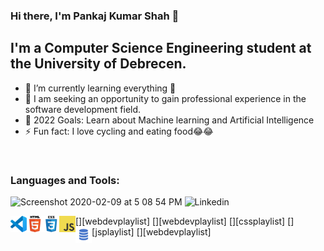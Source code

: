 ### Hi there, I'm Pankaj Kumar Shah 👋 

## I'm a Computer Science Engineering student at the University of Debrecen.


- 🌱 I’m currently learning everything 🤣
- 👯 I am seeking an opportunity to gain professional experience in the software development field.
- 🥅 2022 Goals: Learn about Machine learning and Artificial Intelligence
- ⚡ Fun fact: I love cycling and eating food😂😂

<br />

### Languages and Tools:
![Screenshot 2020-02-09 at 5 08 54 PM](https://user-images.githubusercontent.com/33011208/74101378-2ef4e880-4b5f-11ea-8e9d-5ae1d811a35a.png)
![Linkedin](https://www.bing.com/images/search?view=detailV2&ccid=mpNgOyXV&id=47B8E0108F53CFC2A1D58ACBF4925DD1F247C539&thid=OIP.mpNgOyXVZEZxmSU9Kfz-MAHaHa&mediaurl=https%3a%2f%2fpngimg.com%2fuploads%2flinkedIn%2flinkedIn_PNG32.png&cdnurl=https%3a%2f%2fth.bing.com%2fth%2fid%2fR.9a93603b25d564467199253d29fcfe30%3frik%3dOcVH8tFdkvTLig%26pid%3dImgRaw%26r%3d0&exph=612&expw=612&q=linkedin&simid=608001665187184652&FORM=IRPRST&ck=BFE498DC3031A09900FD7AD8EBCC00AA&selectedIndex=2)

[<img align="left" alt="Visual Studio Code" width="26px" src="https://raw.githubusercontent.com/github/explore/80688e429a7d4ef2fca1e82350fe8e3517d3494d/topics/visual-studio-code/visual-studio-code.png" />][webdevplaylist]
[<img align="left" alt="HTML5" width="26px" src="https://raw.githubusercontent.com/github/explore/80688e429a7d4ef2fca1e82350fe8e3517d3494d/topics/html/html.png" />][webdevplaylist]
[<img align="left" alt="CSS3" width="26px" src="https://raw.githubusercontent.com/github/explore/80688e429a7d4ef2fca1e82350fe8e3517d3494d/topics/css/css.png" />][cssplaylist]
[<img align="left" alt="JavaScript" width="26px" src="https://raw.githubusercontent.com/github/explore/80688e429a7d4ef2fca1e82350fe8e3517d3494d/topics/javascript/javascript.png" />][jsplaylist]
[<img align="left" alt="SQL" width="26px" src="https://raw.githubusercontent.com/github/explore/80688e429a7d4ef2fca1e82350fe8e3517d3494d/topics/sql/sql.png" />][webdevplaylist]

<br />
<br />